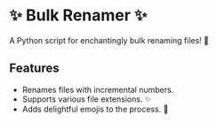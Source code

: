 # :sparkles: Bulk Renamer :sparkles:

A Python script for enchantingly bulk renaming files! :mage:

## Features

- Renames files with incremental numbers.
- Supports various file extensions. ✨
- Adds delightful emojis to the process. :star_struck:
